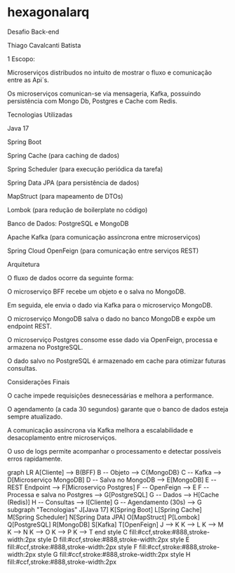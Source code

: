 # hexagonalarq
Desafio Back-end  

 

Thiago Cavalcanti Batista 

 

1 Escopo: 

Microserviços distribudos no intuito de mostrar o fluxo e comunicação entre as Api´s. 

Os microserviços comunican-se via mensageria, Kafka, possuindo  persistência com Mongo Db, Postgres e Cache com Redis. 

Tecnologias Utilizadas 

Java 17 

Spring Boot 

Spring Cache (para caching de dados) 

Spring Scheduler (para execução periódica da tarefa) 

Spring Data JPA (para persistência de dados) 

MapStruct (para mapeamento de DTOs) 

Lombok (para redução de boilerplate no código) 

Banco de Dados: PostgreSQL e MongoDB 

Apache Kafka (para comunicação assíncrona entre microserviços) 

Spring Cloud OpenFeign (para comunicação entre serviços REST) 

Arquitetura 

O fluxo de dados ocorre da seguinte forma: 

O microserviço BFF recebe um objeto e o salva no MongoDB. 

Em seguida, ele envia o dado via Kafka para o microserviço MongoDB. 

O microserviço MongoDB salva o dado no banco MongoDB e expõe um endpoint REST. 

O microserviço Postgres consome esse dado via OpenFeign, processa e armazena no PostgreSQL. 

O dado salvo no PostgreSQL é armazenado em cache para otimizar futuras consultas. 

Considerações Finais 

O cache impede requisições desnecessárias e melhora a performance. 

O agendamento (a cada 30 segundos) garante que o banco de dados esteja sempre atualizado. 

A comunicação assíncrona via Kafka melhora a escalabilidade e desacoplamento entre microserviços. 

O uso de logs permite acompanhar o processamento e detectar possíveis erros rapidamente. 



graph LR
    A[Cliente] --> B(BFF)
    B -- Objeto --> C{MongoDB}
    C -- Kafka --> D[Microserviço MongoDB]
    D -- Salva no MongoDB --> E[MongoDB]
    E -- REST Endpoint --> F[Microserviço Postgres]
    F -- OpenFeign --> E
    F -- Processa e salva no Postgres --> G[PostgreSQL]
    G -- Dados --> H[Cache (Redis)]
    H -- Consultas --> I[Cliente]
    G -- Agendamento (30s) --> G
    subgraph "Tecnologias"
        J[Java 17]
        K[Spring Boot]
        L[Spring Cache]
        M[Spring Scheduler]
        N[Spring Data JPA]
        O[MapStruct]
        P[Lombok]
        Q[PostgreSQL]
        R[MongoDB]
        S[Kafka]
        T[OpenFeign]
        J --> K
        K --> L
        K --> M
        K --> N
        K --> O
        K --> P
        K --> T
    end
    style C fill:#ccf,stroke:#888,stroke-width:2px
    style D fill:#ccf,stroke:#888,stroke-width:2px
    style E fill:#ccf,stroke:#888,stroke-width:2px
    style F fill:#ccf,stroke:#888,stroke-width:2px
    style G fill:#ccf,stroke:#888,stroke-width:2px
    style H fill:#ccf,stroke:#888,stroke-width:2px
